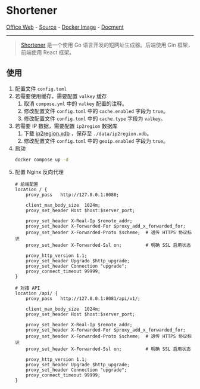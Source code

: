# Shortener

[Office Web][1] - [Source][2] - [Docker Image][3] - [Docment][4]

---

> [Shortener][1] 是一个使用 Go 语言开发的短网址生成器。后端使用 Gin 框架，前端使用 React 框架。

[1]: https://github.com/idevsig/shortener-server
[2]: https://github.com/idevsig/shortener-server
[3]: https://hub.docker.com/r/idevsig/shortener-server
[4]: https://github.com/idevsig/shortener-server#文档

## 使用
1. 配置文件 `config.toml`
2. 若需要使用缓存，需要配置 `valkey` 缓存
    1. 取消 `compose.yml` 中的 `valkey` 配置的注释。
    2. 修改配置文件 `config.toml` 中的 `cache.enabled` 字段为 `true`。
    3. 修改配置文件 `config.toml` 中的 `cache.type` 字段为 `valkey`。
3. 若需要 IP 数据，需要配置 `ip2region` 数据库
    1. 下载 [ip2region.xdb](https://github.com/lionsoul2014/ip2region/blob/master/data/ip2region.xdb) ，保存至 `./data/ip2region.xdb`。
    2. 修改配置文件 `config.toml` 中的 `geoip.enabled` 字段为 `true`。
4. 启动
    ```bash
    docker compose up -d
    ```
5. 配置 Nginx 反向代理
    ```nginx
    # 前端配置
    location / {
        proxy_pass   http://127.0.0.1:8080;

        client_max_body_size  1024m;
        proxy_set_header Host $host:$server_port;

        proxy_set_header X-Real-Ip $remote_addr;
        proxy_set_header X-Forwarded-For $proxy_add_x_forwarded_for;
        proxy_set_header X-Forwarded-Proto $scheme;  # 透传 HTTPS 协议标识
        proxy_set_header X-Forwarded-Ssl on;         # 明确 SSL 启用状态

        proxy_http_version 1.1;
        proxy_set_header Upgrade $http_upgrade;
        proxy_set_header Connection "upgrade";
        proxy_connect_timeout 99999;
    }

    # 对接 API
    location /api/ {
        proxy_pass   http://127.0.0.1:8081/api/v1/;

        client_max_body_size  1024m;
        proxy_set_header Host $host:$server_port;

        proxy_set_header X-Real-Ip $remote_addr;
        proxy_set_header X-Forwarded-For $proxy_add_x_forwarded_for;
        proxy_set_header X-Forwarded-Proto $scheme;  # 透传 HTTPS 协议标识
        proxy_set_header X-Forwarded-Ssl on;         # 明确 SSL 启用状态

        proxy_http_version 1.1;
        proxy_set_header Upgrade $http_upgrade;
        proxy_set_header Connection "upgrade";
        proxy_connect_timeout 99999;
    }
    ```
